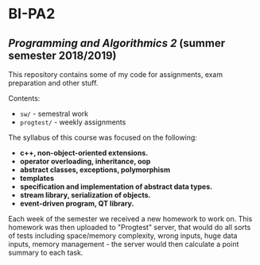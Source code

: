 # BI-PA2
*Programming and Algorithmics 2* (summer semester 2018/2019)
------------

This repository contains some of my code for assignments, exam preparation and other stuff.

Contents:
- ```sw/``` - semestral work
- ```progtest/``` - weekly assignments

The syllabus of this course was focused on the following:
- **c++, non-object-oriented extensions.**
- **operator overloading, inheritance, oop**
- **abstract classes, exceptions, polymorphism**
- **templates**
- **specification and implementation of abstract data types.**
- **stream library, serialization of objects.**
- **event-driven program, QT library.**

Each week of the semester we received a new homework to work on. This homework was then uploaded to "Progtest" server, that would do all sorts of tests including space/memory complexity, wrong inputs, huge data inputs, memory management - the server would then calculate a point summary to each task.
